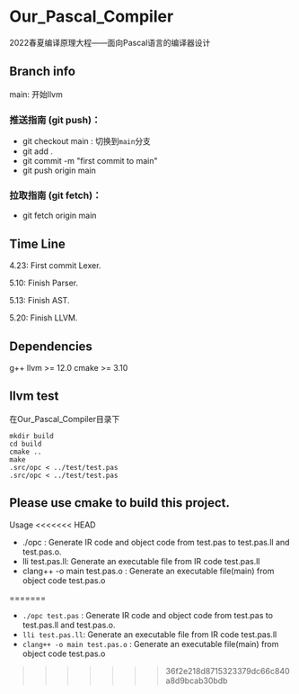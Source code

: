 # Our_Pascal_Compiler
2022春夏编译原理大程——面向Pascal语言的编译器设计

## Branch info

main: 开始llvm

### 推送指南 (git push)：
* git checkout main : 切换到`main`分支
* git add . 
* git commit -m "first commit to main"
* git push origin main

### 拉取指南 (git fetch)：

* git fetch origin main     

## Time Line
4.23: First commit Lexer.

5.10: Finish Parser.

5.13: Finish AST.

5.20: Finish LLVM.

## Dependencies
g++
llvm >= 12.0
cmake >= 3.10

## llvm test
在Our_Pascal_Compiler目录下
```
mkdir build
cd build
cmake ..
make
.src/opc < ../test/test.pas
.src/opc < ../test/test.pas
```

## Please use cmake to build this project.
Usage
<<<<<<< HEAD
* ./opc : Generate IR code and object code from test.pas to test.pas.ll and test.pas.o.
* lli test.pas.ll: Generate an executable file from IR code test.pas.ll
* clang++ -o main test.pas.o : Generate an executable file(main) from object code test.pas.o

=======
* `./opc test.pas` : Generate IR code and object code from test.pas to test.pas.ll and test.pas.o.
* `lli test.pas.ll`: Generate an executable file from IR code test.pas.ll
* `clang++ -o main test.pas.o` : Generate an executable file(main) from object code test.pas.o
>>>>>>> 36f2e218d8715323379dc66c840a8d9bcab30bdb
